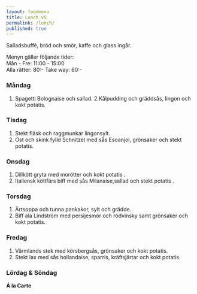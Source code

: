 ```yaml
---
layout: foodmenu
title: Lunch v5
permalink: /lunch/
published: true
---
```

Salladsbuffé, bröd och smör, kaffe och glass ingår.

Menyn gäller följande tider:  
Mån - Fre: 11:00 - 15:00  
Alla rätter: 80:- Take way: 60:-

### Måndag

1. Spagetti Bolognaise och sallad.
2.Kålpudding och gräddsås, lingon och kokt potatis.

### Tisdag

1. Stekt fläsk och raggmunkar lingonsylt.
2. Ost och skink fylld Schnitzel med sås Esoanjol, grönsaker och stekt potatis.

### Onsdag

1. Dillkött gryta med morötter och kokt potatis .
2. Italiensk köttfärs biff med sås Milanaise,sallad och stekt potatis .

### Torsdag

1. Ärtsoppa och tunna pankakor, sylt och grädde.
2. Biff ala Lindström med persijesmör och rödvinsky samt grönsaker och kokt potatis.


### Fredag

1. Värmlands stek med körsbergsås, grönsaker och kokt potatis.
2. Stekt lax med sås hollandaise, sparris, kräftsjärtar och kokt potatis.


### Lördag & Söndag

**Á la Carte**
